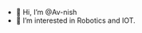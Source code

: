 - 👋 Hi, I’m @Av-nish
- 👀 I’m interested in Robotics and IOT.


<!--- - 🌱 I’m currently learning Programming.
- 💞️ I’m looking to collaborate on (i don't know)
- 📫 How to reach me (email)
--->
<!---
Av-nish/Av-nish is a ✨ special ✨ repository because its `README.md` (this file) appears on your GitHub profile.
You can click the Preview link to take a look at your changes.
--->
